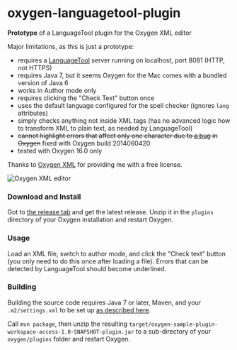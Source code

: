 oxygen-languagetool-plugin
==========================

**Prototype** of a LanguageTool plugin for the Oxygen XML editor

Major limitations, as this is just a prototype:
* requires a [LanguageTool](http://languagetool.org) server running on localhost, port 8081 (HTTP, not HTTPS)
* requires Java 7, but it seems Oxygen for the Mac comes with a bundled version of Java 6
* works in Author mode only
* requires clicking the "Check Text" button once
* uses the default language configured for the spell checker (ignores `lang` attributes)
* simply checks anything not inside XML tags (has no advanced logic how to transform XML to plain text, as needed by LanguageTool)
* ~~cannot highlight errors that affect only one character due to [a bug](http://www.oxygenxml.com/forum/topic10702.html) in Oxygen~~ fixed with Oxygen build 2014060420
* tested with Oxygen 16.0 only

Thanks to [Oxygen XML](http://www.oxygenxml.com) for providing me with a free license.

![Oxygen XML editor](http://www.oxygenxml.com/img/resources/oxygen190x62.png)

### Download and Install

Got to [the release tab](https://github.com/danielnaber/oxygen-languagetool-plugin/releases) and get the
latest release. Unzip it in the `plugins` directory of your Oxygen installation and restart Oxygen.

### Usage

Load an XML file, switch to author mode, and click the "Check text" button (you only need to do this
once after loading a file). Errors that can be detected by LanguageTool should become underlined.

### Building

Building the source code requires Java 7 or later, Maven, and your `.m2/settings.xml` to be set up
[as described here](http://www.oxygenxml.com/oxygen_sdk_maven.html#maven_sdk_configuration).

Call `mvn package`, then unzip the resulting `target/oxygen-sample-plugin-workspace-access-1.0-SNAPSHOT-plugin.jar`
to a sub-directory of your `oxygen/plugins` folder and restart Oxygen.
